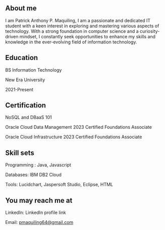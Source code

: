 ## About me

I am Patrick Anthony P. Maquiling, I am a passionate and dedicated IT student with a keen interest in exploring and mastering various aspects of technology. With a strong foundation in computer science and a curiosity-driven mindset, I constantly seek opportunities to enhance my skills and knowledge in the ever-evolving field of information technology.

## Education

BS Information Technology

New Era University

2021-Present

## Certification

NoSQL and DBaaS 101

Oracle Cloud Data Management 2023 Certified Foundations Associate

Oracle Cloud Infrastructure 2023 Certified Foundations Associate


## Skill sets
Programming :  Java, Javascript

Databases: IBM DB2 Cloud

Tools:  Lucidchart, Jaspersoft Studio, Eclipse, HTML

## You may reach me at

LinkedIn: LinkedIn profile link

Email: pmaquiling64@gmail.com
